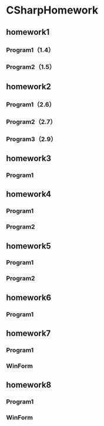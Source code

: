 # CSharpHomework
## homework1
### Program1（1.4）
### Program2（1.5）
## homework2
### Program1（2.6）
### Program2（2.7）
### Program3（2.9）
## homework3
### Program1
## homework4
### Program1
### Program2
## homework5
### Program1
### Program2
## homework6
### Program1
## homework7
### Program1
### WinForm
## homework8
### Program1
### WinForm
